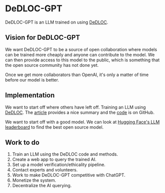# DeDLOC-GPT

DeDLOC-GPT is an LLM trained on using [DeDLOC](https://arxiv.org/pdf/2106.10207.pdf).


## Vision for DeDLOC-GPT

We want DeDLOC-GPT to be a source of open collaboration where models can be trained more cheaply and anyone can contribute to the model. We can then provide access to this model to the public, which is something that the open source community has not done yet.

Once we get more collaborators than OpenAI, it's only a matter of time before our model is better.


## Implementation

We want to start off where others have left off. Training an LLM using [DeDLOC](https://arxiv.org/pdf/2106.10207.pdf). The [article](https://huggingface.co/blog/collaborative-training) provides a nice summary and the [code](https://github.com/yandex-research/DeDLOC) is on GitHub.



We want to start off with a good model. We can look at [Hugging Face's LLM leaderboard](https://huggingface.co/spaces/HuggingFaceH4/open_llm_leaderboard) to find the best open source model.



## Work to do

1. Train an LLM using the DeDLOC code and methods.
2. Create a web app to query the trained AI.
3. Set up a model verification/ethicality pipeline.
4. Contact experts and volunteers.
5. Work to make DeDLOC-GPT competitive with ChatGPT.
6. Monetize the system.
7. Decentralize the AI querying.
